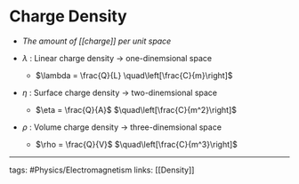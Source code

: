 # Charge Density
- *The amount of [[charge]] per unit space*

- $\lambda$ : Linear charge density $\rightarrow$ one-dinemsional space
	- $\lambda = \frac{Q}{L} \quad\left[\frac{C}{m}\right]$

- $\eta$ : Surface charge density $\rightarrow$ two-dinemsional space
	- $\eta = \frac{Q}{A}$ $\quad\left[\frac{C}{m^2}\right]$

- $\rho$ : Volume charge density $\rightarrow$ three-dinemsional space
	- $\rho = \frac{Q}{V}$ $\quad\left[\frac{C}{m^3}\right]$

---
tags: #Physics/Electromagnetism 
links: [[Density]]